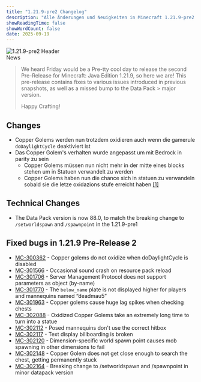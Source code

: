 ```yaml
---
title: "1.21.9-pre2 Changelog"
description: "Alle Änderungen und Neuigkeiten in Minecraft 1.21.9-pre2."
showReadingTime: false
showWordCount: false
date: 2025-09-19
---
```


<div class="mc-header">
  <img src="https://www.minecraft.net/content/dam/minecraftnet/games/minecraft/screenshots/1.21.9-pre2-1170x500.jpg" alt="1.21.9-pre2 Header" />
  <div class="mc-news-label">News</div>
</div>

<div class="mc-article">

> We heard Friday would be a Pre-tty cool day to release the second Pre-Release for Minecraft: Java Edition 1.21.9, so here we are! This pre-release contains fixes to various issues introduced in previous snapshots, as well as a missed bump to the Data Pack > major version.
>
> Happy Crafting!

## Changes

  * Copper Golems werden nun trotzdem oxidieren auch wenn die gamerule `doDaylightCycle` deaktiviert ist
  * Das Copper Golem's verhalten wurde angepasst um mit Bedrock in parity zu sein
    * Copper Golems müssen nun nicht mehr in der mitte eines blocks stehen um in Statuen verwandelt zu werden 
    * Copper Golems haben nun die chance sich in statuen zu verwandeln sobald sie die letze oxidazions stufe erreicht haben [[1]][id1]

[id1]: ## "yay keine ~7std warten mehr"

## Technical Changes

  * The Data Pack version is now 88.0, to match the breaking change to `/setworldspawn` and `/spawnpoint` in the 1.21.9-pre1



## Fixed bugs in 1.21.9 Pre-Release 2

  * [MC-300362](https://bugs.mojang.com/browse/MC-300362) \- Copper golems do not oxidize when doDaylightCycle is disabled
  * [MC-301566](https://bugs.mojang.com/browse/MC-301566) \- Occasional sound crash on resource pack reload
  * [MC-301706](https://bugs.mojang.com/browse/MC-301706) \- Server Management Protocol does not support parameters as object (by-name)
  * [MC-301770](https://bugs.mojang.com/browse/MC-301770) \- The `below_name` plate is not displayed higher for players and mannequins named “deadmau5”
  * [MC-301963](https://bugs.mojang.com/browse/MC-301963) \- Copper golems cause huge lag spikes when checking chests
  * [MC-302088](https://bugs.mojang.com/browse/MC-302088) \- Oxidized Copper Golems take an extremely long time to turn into a statue
  * [MC-302112](https://bugs.mojang.com/browse/MC-302112) \- Posed mannequins don't use the correct hitbox
  * [MC-302117](https://bugs.mojang.com/browse/MC-302117) \- Text display billboarding is broken
  * [MC-302120](https://bugs.mojang.com/browse/MC-302120) \- Dimension-specific world spawn point causes mob spawning in other dimensions to fail
  * [MC-302148](https://bugs.mojang.com/browse/MC-302148) \- Copper Golem does not get close enough to search the chest, getting permanently stuck
  * [MC-302164](https://bugs.mojang.com/browse/MC-302164) \- Breaking change to /setworldspawn and /spawnpoint in minor datapack version

